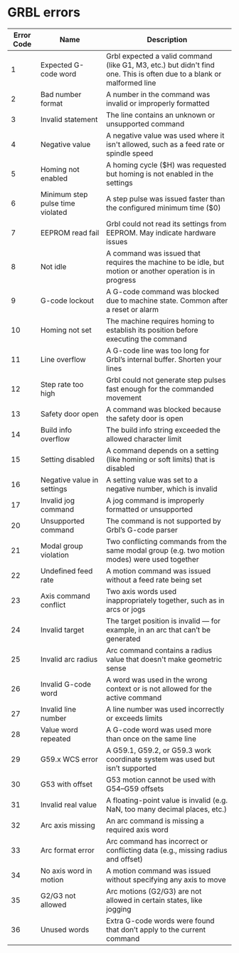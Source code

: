 # GRBL errors

| Error Code | Name                          | Description                                                                                   |
|------------|-------------------------------|-----------------------------------------------------------------------------------------------|
| 1          | Expected G-code word          | Grbl expected a valid command (like G1, M3, etc.) but didn't find one. This is often due to a blank or malformed line |
| 2          | Bad number format             | A number in the command was invalid or improperly formatted                                 |
| 3          | Invalid statement             | The line contains an unknown or unsupported command                                         |
| 4          | Negative value                | A negative value was used where it isn't allowed, such as a feed rate or spindle speed       |
| 5          | Homing not enabled            | A homing cycle ($H) was requested but homing is not enabled in the settings                 |
| 6          | Minimum step pulse time violated | A step pulse was issued faster than the configured minimum time ($0)                        |
| 7          | EEPROM read fail              | Grbl could not read its settings from EEPROM. May indicate hardware issues                  |
| 8          | Not idle                      | A command was issued that requires the machine to be idle, but motion or another operation is in progress |
| 9          | G-code lockout                | A G-code command was blocked due to machine state. Common after a reset or alarm            |
| 10         | Homing not set                | The machine requires homing to establish its position before executing the command          |
| 11         | Line overflow                 | A G-code line was too long for Grbl’s internal buffer. Shorten your lines                   |
| 12         | Step rate too high            | Grbl could not generate step pulses fast enough for the commanded movement                  |
| 13         | Safety door open              | A command was blocked because the safety door is open                                       |
| 14         | Build info overflow           | The build info string exceeded the allowed character limit                                  |
| 15         | Setting disabled              | A command depends on a setting (like homing or soft limits) that is disabled                |
| 16         | Negative value in settings    | A setting value was set to a negative number, which is invalid                              |
| 17         | Invalid jog command           | A jog command is improperly formatted or unsupported                                        |
| 20         | Unsupported command           | The command is not supported by Grbl’s G-code parser                                        |
| 21         | Modal group violation         | Two conflicting commands from the same modal group (e.g. two motion modes) were used together |
| 22         | Undefined feed rate           | A motion command was issued without a feed rate being set                                   |
| 23         | Axis command conflict         | Two axis words used inappropriately together, such as in arcs or jogs                       |
| 24         | Invalid target                | The target position is invalid — for example, in an arc that can’t be generated             |
| 25         | Invalid arc radius            | Arc command contains a radius value that doesn't make geometric sense                       |
| 26         | Invalid G-code word           | A word was used in the wrong context or is not allowed for the active command               |
| 27         | Invalid line number           | A line number was used incorrectly or exceeds limits                                        |
| 28         | Value word repeated           | A G-code word was used more than once on the same line                                      |
| 29         | G59.x WCS error               | A G59.1, G59.2, or G59.3 work coordinate system was used but isn’t supported                |
| 30         | G53 with offset               | G53 motion cannot be used with G54–G59 offsets                                              |
| 31         | Invalid real value            | A floating-point value is invalid (e.g. NaN, too many decimal places, etc.)                 |
| 32         | Arc axis missing              | An arc command is missing a required axis word                                              |
| 33         | Arc format error              | Arc command has incorrect or conflicting data (e.g., missing radius and offset)             |
| 34         | No axis word in motion        | A motion command was issued without specifying any axis to move                             |
| 35         | G2/G3 not allowed             | Arc motions (G2/G3) are not allowed in certain states, like jogging                         |
| 36         | Unused words                  | Extra G-code words were found that don’t apply to the current command                       |

